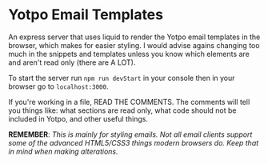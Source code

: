 Yotpo Email Templates
=======

An express server that uses liquid to render the Yotpo email templates in the browser, which makes for easier styling. I would advise agains changing too much in the snippets and templates unless you know which elements are and aren't read only (there are A LOT).

To start the server run `npm run devStart` in your console then in your browser go to `localhost:3000`.

If you're working in a file, READ THE COMMENTS. The comments will tell you things like: what sections are read only, what code should not be included in Yotpo, and other useful things.

**REMEMBER**: *This is mainly for styling emails. Not all email clients support some of the advanced HTML5/CSS3 things modern browsers do. Keep that in mind when making alterations.* 
